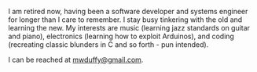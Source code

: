 I am retired now, having been a software developer and systems engineer for longer than I care to remember. I stay busy tinkering with the old and learning the new. 
My interests are music (learning jazz standards on guitar and piano), electronics (learning how to exploit Arduinos), and coding (recreating classic blunders 
in C and so forth - pun intended).

I can be reached at mwduffy@gmail.com. 

<!---
mwduffy/mwduffy is a ✨ special ✨ repository because its `README.md` (this file) appears on your GitHub profile.
You can click the Preview link to take a look at your changes.
--->
